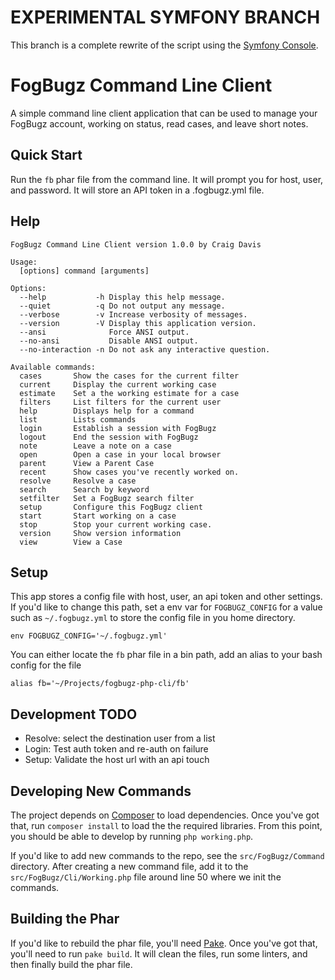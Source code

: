 # EXPERIMENTAL SYMFONY BRANCH

This branch is a complete rewrite of the script using the [Symfony Console][sc].

# FogBugz Command Line Client

A simple command line client application that can be used to manage your FogBugz
account, working on status, read cases, and leave short notes.

## Quick Start

Run the `fb` phar file from the command line. It will prompt you for host, user,
and password. It will store an API token in a .fogbugz.yml file.

## Help

    FogBugz Command Line Client version 1.0.0 by Craig Davis
    
    Usage:
      [options] command [arguments]
    
    Options:
      --help           -h Display this help message.
      --quiet          -q Do not output any message.
      --verbose        -v Increase verbosity of messages.
      --version        -V Display this application version.
      --ansi              Force ANSI output.
      --no-ansi           Disable ANSI output.
      --no-interaction -n Do not ask any interactive question.
    
    Available commands:
      cases       Show the cases for the current filter
      current     Display the current working case
      estimate    Set a the working estimate for a case
      filters     List filters for the current user
      help        Displays help for a command
      list        Lists commands
      login       Establish a session with FogBugz
      logout      End the session with FogBugz
      note        Leave a note on a case
      open        Open a case in your local browser
      parent      View a Parent Case
      recent      Show cases you've recently worked on.
      resolve     Resolve a case
      search      Search by keyword
      setfilter   Set a FogBugz search filter
      setup       Configure this FogBugz client
      start       Start working on a case
      stop        Stop your current working case.
      version     Show version information
      view        View a Case
    
## Setup

This app stores a config file with host, user, an api token and other
settings. If you'd like to change this path, set a env var for
`FOGBUGZ_CONFIG` for a value such as `~/.fogbugz.yml` to store the
config file in you home directory. 

    env FOGBUGZ_CONFIG='~/.fogbugz.yml'

You can either locate the `fb` phar file in a bin
path, add an alias to your bash config for the file

    alias fb='~/Projects/fogbugz-php-cli/fb'

## Development TODO

* Resolve: select the destination user from a list
* Login: Test auth token and re-auth on failure
* Setup: Validate the host url with an api touch

## Developing New Commands

The project depends on [Composer][composer] to load dependencies. Once you've
got that, run `composer install` to load the the required libraries. From this
point, you should be able to develop by running `php working.php`.

If you'd like to add new commands to the repo, see the `src/FogBugz/Command`
directory. After creating a new command file, add it to the 
`src/FogBugz/Cli/Working.php` file around line 50 where we init the commands.

## Building the Phar

If you'd like to rebuild the phar file, you'll need [Pake][pake]. Once you've
got that, you'll need to run `pake build`. It will clean the files, run some
linters, and then finally build the phar file.

[sc]: http://symfony.com/doc/current/components/console.html
[composer]: http://getcomposer.org/
[pake]: https://github.com/indeyets/pake/wiki

